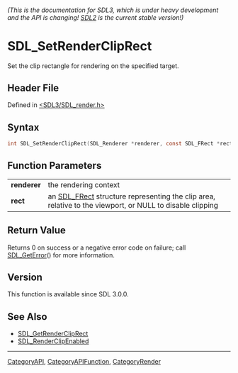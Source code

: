 ###### (This is the documentation for SDL3, which is under heavy development and the API is changing! [SDL2](https://wiki.libsdl.org/SDL2/) is the current stable version!)
# SDL_SetRenderClipRect

Set the clip rectangle for rendering on the specified target.

## Header File

Defined in [<SDL3/SDL_render.h>](https://github.com/libsdl-org/SDL/blob/main/include/SDL3/SDL_render.h)

## Syntax

```c
int SDL_SetRenderClipRect(SDL_Renderer *renderer, const SDL_FRect *rect);
```

## Function Parameters

|                  |                                                                                                                       |
| ---------------- | --------------------------------------------------------------------------------------------------------------------- |
| **renderer**     | the rendering context                                                                                                 |
| **rect**         | an [SDL_FRect](SDL_FRect) structure representing the clip area, relative to the viewport, or NULL to disable clipping |

## Return Value

Returns 0 on success or a negative error code on failure; call
[SDL_GetError](SDL_GetError)() for more information.

## Version

This function is available since SDL 3.0.0.

## See Also

- [SDL_GetRenderClipRect](SDL_GetRenderClipRect)
- [SDL_RenderClipEnabled](SDL_RenderClipEnabled)

----
[CategoryAPI](CategoryAPI), [CategoryAPIFunction](CategoryAPIFunction), [CategoryRender](CategoryRender)

